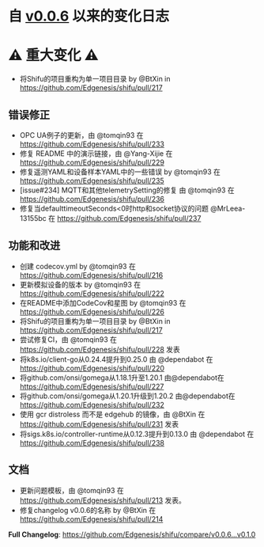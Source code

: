# 自 [v0.0.6](https://github.com/Edgenesis/shifu/releases/tag/v0.0.6) 以来的变化日志

# ⚠️ 重大变化 ⚠️
* 将Shifu的项目重构为单一项目目录 by @BtXin in https://github.com/Edgenesis/shifu/pull/217

## 错误修正
* OPC UA例子的更新，由 @tomqin93 在 https://github.com/Edgenesis/shifu/pull/233
* 修复 README 中的演示链接，由 @Yang-Xijie 在 https://github.com/Edgenesis/shifu/pull/229
* 修复遥测YAML和设备样本YAML中的一些错误 by @tomqin93 在 https://github.com/Edgenesis/shifu/pull/235
* [issue#234] MQTT和其他telemetrySetting的修复 由 @tomqin93 在 https://github.com/Edgenesis/shifu/pull/236
* 修复当defaulttimeoutSeconds<0时http和socket协议的问题 @MrLeea-13155bc 在 https://github.com/Edgenesis/shifu/pull/237

## 功能和改进
* 创建 codecov.yml by @tomqin93 在 https://github.com/Edgenesis/shifu/pull/216
* 更新模拟设备的版本 by @tomqin93 在 https://github.com/Edgenesis/shifu/pull/222
* 在README中添加CodeCov和星图 by @tomqin93 在 https://github.com/Edgenesis/shifu/pull/226
* 将Shifu的项目重构为单一项目目录 by @BtXin in https://github.com/Edgenesis/shifu/pull/217
* 尝试修复CI，由 @tomqin93 在 https://github.com/Edgenesis/shifu/pull/228 发表
* 将k8s.io/client-go从0.24.4提升到0.25.0 由 @dependabot 在 https://github.com/Edgenesis/shifu/pull/220
* 将github.com/onsi/gomega从1.18.1升至1.20.1 由@dependabot在 https://github.com/Edgenesis/shifu/pull/227
* 将github.com/onsi/gomega从1.20.1升级到1.20.2 由@dependabot在 https://github.com/Edgenesis/shifu/pull/232
* 使用 gcr distroless 而不是 edgehub 的镜像，由 @BtXin 在 https://github.com/Edgenesis/shifu/pull/231 发表
* 将sigs.k8s.io/controller-runtime从0.12.3提升到0.13.0 由 @dependabot 在 https://github.com/Edgenesis/shifu/pull/238

## 文档
* 更新问题模板，由 @tomqin93 在 https://github.com/Edgenesis/shifu/pull/213 发表。
* 修复changelog v0.0.6的名称 by @BtXin 在 https://github.com/Edgenesis/shifu/pull/214

**Full Changelog**: https://github.com/Edgenesis/shifu/compare/v0.0.6...v0.1.0